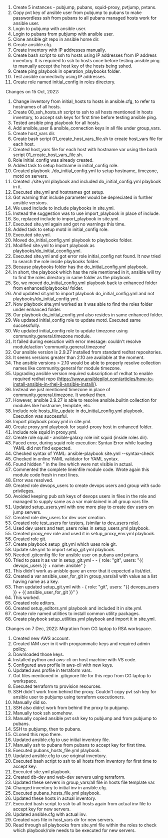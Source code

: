 1. Create 5 instances - pubjump, pubans, squid-proxy, pvtjump, pvtans.
2. Copy pvt key of ansible user from pubjump to pubans to make passwordless ssh from pubans to all pubans managed hosts work for ansible user.
3. Login to pubjump with ansible user.
4. Login to pubans from pubjump with ansible user.
5. Clone ansible git repo in ansible home dir.
6. Create ansible.cfg.
7. Create inventory with IP addresses manually.
8. Create bash script to ssh to hosts using IP addresses from IP address inventory. It is required to ssh to hosts once before testing ansible ping to manually accept the host key of the hosts being sshed.
9. Create ping playbook in operation_playbooks folder.
5. Test ansible connectivity using IP addresses.
6. Create role named initial_config in roles directory.


Changes on 15 Oct, 2022:
1. Change inventory from initial_hosts to hosts in ansible.cfg, to refer to hostnames of all hosts.
2. Create 00_ssh_hosts.sh script to ssh to all hosts mentioned in hosts inventory, to accept ssh keys for first time before testing ansible ping.
3. Tested ansible ping playbook for all hosts.
4. Add ansible_user & ansible_connection keys in all file under group_vars.
5. Create host_vars dir.
6. Create bash script 01_create_host_vars_file.sh to create host_vars file for each host.
7. Created host_vars file for each host with hostname var using the bash script 01_create_host_vars_file.sh.
8. Role initial_config was already created.
9. Added task to setup hostname in initial_config role.
10. Created playbook ./do_initial_config.yml to setup hostname, timezone, motd on servers.
11. Created ./site.yml playbook and included do_initial_config.yml playbook in it.
12. Executed site.yml and hostnames got setup.
13. Got warning that include parameter would be depreciated in further ansible versions.
14. We used include to include playbooks in site.yml.
15. Instead the suggestion was to use import_playbook in place of include.
16. So, replaced include to import_playbook in site.yml.
17. Executed site.yml again and got no warnings this time.
18. Added task to setup motd in initial_config role.
19. Executed site.yml.
20. Moved do_initial_config.yml playbook to playbooks folder.
21. Modified site.yml to import playbook as playbooks/do_initial_cconfig.yml.
22. Executed site.yml and got error role initial_config not found. It now tried to search the role inside playbooks folder.
23. Because playbooks folder has the do_initial_config.yml playbook.
24. In short, the playbook which has the role mentioned in it, ansible will try to find the roles directory in same folder as the playbook.
25. So, we moved do_initial_config.yml playbook back to enhanced folder from enhanced/playbooks/ folder.
26. And updated sit.yml to import playbook do_initial_config.yml and not playbooks/do_initial_config.yml.
27. Now playbook site.yml worked as it was able to find the roles folder under enhanced folder. 
28. Our playbook do_initial_config.yml also resides in same enhanced folder.
29. We updated initial_config role to update motd. Executed same successfully.
30. We updated initial_config role to update timezone using community.general.timezone module.
31. It failed during execution with error message: couldn't resolve module/action 'community.general.timezone'
32. Our ansible version is 2.9.27 installed from standard redhat repositories.
33. It seems versions greater than 2.10 are available at the moment.
34. The ansible versions > 2.10 would be able to properly resolve collection names like community.general for module timezone.
35. Upgrading ansible version required subscription of redhat to enable required redhat repo (https://www.ansiblepilot.com/articles/how-to-install-ansible-in-rhel-8-ansible-install/).
36. Instead we just mentioned timezone in place of community.general.timezone. It worked then.
37. However, ansible 2.9.27 is able to resolve ansible.builtin collection for modules like hostname, template, etc.
38. Include role hosts_file_update in do_initial_config.yml playbook. Execution was successful.
39. Import playbook proxy.yml in site.yml.
40. Create proxy.yml playbook for squid-proxy host in enhanced folder.
41. Include role squid in proxy.yml.
42. Create role squid - ansible-galaxy role init squid (inside roles dir).
43. Faced error, during squid role execution: Syntax Error while loading YAML did not find expected.
44. Checked syntax of YAML: ansible-playbook site.yml --syntax-check
45. Checked in online YAML validator for YAML syntax.
46. Found hidden " in the line which were not visible in actual.
47. Commented the complete lineinfile module code. Wrote again this module code fresh in next lines.
48. Error was resolved.
49. Created role devops_users to create devops users and group with sudo privileges.
50. Avoided keeping pub ssh keys of devops users in files in the role and managed to supply same as a var maintained in all group vars file.
51. Updated setup_users.yml with one more play to create dev users on jump servers.
52. Created role dev_users for dev user creation.
53. Created role test_users for testers, (similar to dev_users role).
53. Used dev_users and test_users roles in setup_users.yml playbook.
54. Created proxy_env role and used it in setup_proxy_env.yml playbook.
55. Created role git.
56. Create playbook setup_git.yml which uses role git.
57. Update site.yml to import setup_git.yml playbook.
58. Needed .gitconfig file for ansible user on pubans and pvtans.
59. Tried to pass it as var in setup_git.yml - - { role: "git", users: "{{ devops_users }} + name: ansible" }
60. This didn't work as anisble gave an error that it expected a list/dict.
61. Created a var ansible_user_for_git in group_vars/all with value as a list having name as a key.
62. Then updated setup_git.yml with - { role: "git", users: "{{ devops_users }} + {{ ansible_user_for_git }}" }
63. This worked.
64. Created role editors.
65. Created setup_editors.yml playbook and included it in site.yml.
66. Create role named utilities to install common utility packages.
67. Create playbook setup_utilities.yml playbook and import it in site.yml.

Changes on 7 Dec, 2022: Migration from CG laptop to RSA workspace.
1. Created new AWS account.
2. Created IAM user in it with programmatic keys and required admin policy.
3. Downloaded those keys.
4. Installed python and aws-cli on host machine with VS code.
5. Configured aws profile in aws-cli with new keys.
6. Updated aws profile in terraform vars.
7. Got files mentioned in .gitignore file for this repo from CG laptop to workspace.
8. Executed terraform to provision resources.
9. SSH didn't work from behind the proxy. Couldn't copy pvt ssh key for ansible user to pubjump using terraform executioners.
10. Manually did so.
11. SSH also didn;t work from behind the proxy to pubjump.
12. Manually took ssh somehow.
13. Manually copied ansible pvt ssh key to pubjump and from pubjump to pubans.
14. SSH to pubjump, then to pubans.
15. CLoned this repo there.
16. Updated ansible.cfg to use initial inventory file.
17. Manually ssh to pubans from pubans to accept key for first time.
18. Executed pubans_hosts_file.yml playbook.
19. Updated ansible.cfg to use original inventory.
20. Executed bash script to ssh to all hosts from inventory for first time to accept key.
21. Executed site.yml playbook.
22. Created db-dev and web-dev servers using terraform.
21. Updated these servers in group_vars/all file in hosts file template var.
22. Changed inventory to initial inv in ansible.cfg.
22. Executed pubans_hosts_file.yml playbook.
23. Updated these hosts in actual inventory.
24. Executed bash script to ssh to all hosts again from actual inv file to accept key for new servers.
25. Updated ansible.cfg with actual inv.
26. Created vars file in host_vars dir for new servers.
27. Read through all playbooks from site.yml file within the roles to check which playbook/role needs to be executed for new servers.

